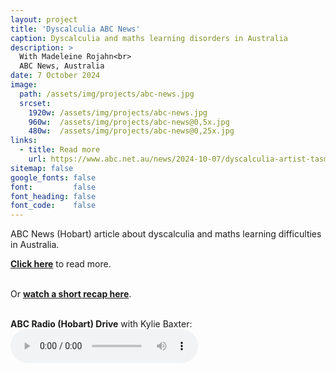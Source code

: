 ```yaml
---
layout: project
title: 'Dyscalculia ABC News'
caption: Dyscalculia and maths learning disorders in Australia 
description: >
  With Madeleine Rojahn<br>
  ABC News, Australia
date: 7 October 2024
image: 
  path: /assets/img/projects/abc-news.jpg
  srcset: 
    1920w: /assets/img/projects/abc-news.jpg
    960w:  /assets/img/projects/abc-news@0,5x.jpg
    480w:  /assets/img/projects/abc-news@0,25x.jpg
links:
  - title: Read more
    url: https://www.abc.net.au/news/2024-10-07/dyscalculia-artist-tasmania-dyslexia-maths/104063598
sitemap: false
google_fonts: false
font:         false
font_heading: false
font_code:    false
---
```


ABC News (Hobart) article about dyscalculia and maths learning difficulties in Australia.

<b>[Click here](https://www.abc.net.au/news/2024-10-07/dyscalculia-artist-tasmania-dyslexia-maths/104063598)</b> to read more.

<br>Or <b>[watch a short recap here](https://www.instagram.com/abchobart/reel/DAzTveqhil_/?hl=en)</b>.

<br><b>ABC Radio (Hobart) Drive</b> with Kylie Baxter:
<audio controls>
  <source src= "/assets/img/projects/ABC_Hobart_Dyscalculia_7-10-24.mp3" type="audio/mpeg">
  Your browser does not support the audio element.
</audio>